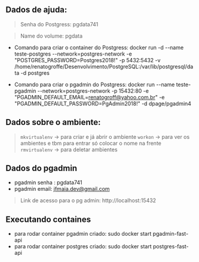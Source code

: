 ## Dados de ajuda:

> Senha do Postgress: pgdata741

> Name do volume: pgdata

- Comando para criar o container do Postgress: docker run -d  --name teste-postgres --network=postgres-network -e "POSTGRES_PASSWORD=Postgres2018!" -p 5432:5432 -v /home/renatogroffe/Desenvolvimento/PostgreSQL:/var/lib/postgresql/data -d postgres

- Comando para criar o pgadmin do Postgress: docker run --name teste-pgadmin --network=postgres-network -p 15432:80 -e "PGADMIN_DEFAULT_EMAIL=renatogroff@yahoo.com.br" -e "PGADMIN_DEFAULT_PASSWORD=PgAdmin2018!" -d dpage/pgadmin4

## Dados sobre o ambiente:

> ```mkvirtualenv``` -> para criar e já abrir o ambiente
> ```workon``` -> para ver os ambientes e tbm para entrar só colocar o nome na frente
> ```rmvirtualenv``` -> para deletar ambientes

## Dados do pgadmin
- pgadmin senha : pgdata741
- pgadmin email: jfmaia.dev@gmail.com
> Link de acesso para o pg admin:  http://localhost:15432

## Executando containes
- para rodar container pgadmin criado: sudo docker start pgadmin-fast-api
- para rodar container postgres criado: sudo docker start postgres-fast-api